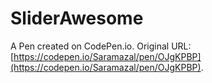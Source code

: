 # SliderAwesome

A Pen created on CodePen.io. Original URL: [https://codepen.io/Saramazal/pen/OJgKPBP](https://codepen.io/Saramazal/pen/OJgKPBP).

